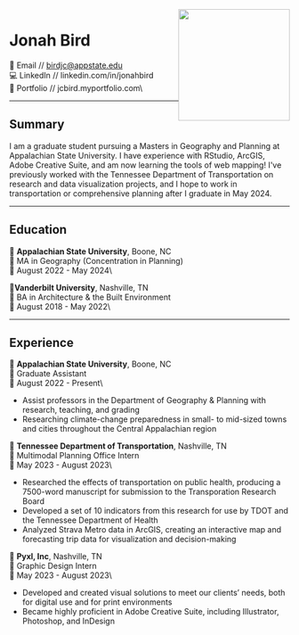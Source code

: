 
<img style="float: right;" src="https://media.licdn.com/dms/image/D5603AQFXBSv09wfw-w/profile-displayphoto-shrink_800_800/0/1681934006403?e=1698883200&v=beta&t=Qnc7ic_lma-iQoXQMnYbgn_Uy_b5r1zRYwzv3E3Cebc" width=200/>


# Jonah Bird

:e-mail: Email // birdjc@appstate.edu\
:computer: LinkedIn // linkedin.com/in/jonahbird\
:file_folder: Portfolio // jcbird.myportfolio.com\

---

## Summary

I am a graduate student pursuing a Masters in Geography and Planning at Appalachian State University. I have experience with RStudio, ArcGIS, Adobe Creative Suite, and am now learning the tools of web mapping! I've previously worked with the Tennessee Department of Transportation on research and data visualization projects, and I hope to work in transportation or comprehensive planning after I graduate in May 2024.

---

## Education

:round_pushpin: **Appalachian State University**, Boone, NC\
:book: MA in Geography (Concentration in Planning)\
:calendar: August 2022 - May 2024\

:round_pushpin:**Vanderbilt University**, Nashville, TN\
:book: BA in Architecture & the Built Environment\
:calendar: August 2018 - May 2022\

---

## Experience

:round_pushpin: **Appalachian State University**, Boone, NC\
:bookmark: Graduate Assistant\
:calendar: August 2022 - Present\

- Assist professors in the Department of Geography & Planning with research, teaching, and grading
- Researching climate-change preparedness in small- to mid-sized towns and cities throughout the Central Appalachian region

:round_pushpin: **Tennessee Department of Transportation**, Nashville, TN\
:bookmark: Multimodal Planning Office Intern\
:calendar: May 2023 - August 2023\

- Researched the effects of transportation on public health, producing a 7500-word manuscript for submission to the Transporation Research Board
- Developed a set of 10 indicators from this research for use by TDOT and the Tennessee Department of Health
- Analyzed Strava Metro data in ArcGIS, creating an interactive map and forecasting trip data for visualization and decision-making

:round_pushpin: **Pyxl, Inc**, Nashville, TN\
:bookmark: Graphic Design Intern\
:calendar: May 2023 - August 2023\

- Developed and created visual solutions to meet our clients’ needs, both for digital use and for print environments
- Became highly proficient in Adobe Creative Suite, including Illustrator, Photoshop, and InDesign